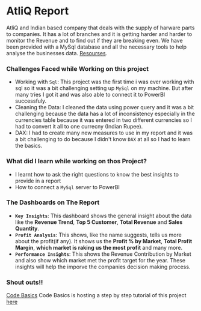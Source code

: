 # AtliQ Report
AtliQ and Indian based company that deals with the supply of harware parts to companies. It has a lot of branches and it is getting harder and harder to monitor the Revenue and to find out if they are breaking even. 
We have been provided with a MySql database and all the necessary tools to help analyse the businesses data. [Resourses](https://codebasics.io/resources/sales-insights-data-analysis-project).

### Challenges Faced while Working on this project
+ Working with `Sql`: This project was the first time i was ever working with sql so it was a bit challenging setting up `MySql` on my machine. But after many tries I got it and was also able to connect it to PowerBI successfuly.
+ Cleaning the Data: I cleaned the data using power query and it was a bit challenging because the data has a lot of inconsistency especially in the currencies table because it was entered in two different currencies so I had to convert it all to one currecny (Indian Rupee).
+ DAX: I had to create many new measures to use in my report and it was a bit challenging to do because I didn't know `DAX` at all so I had to learn the basics.

### What did I learn while working on thos Project?
+ I learnt how to ask the right questions to know the best insights to provide in a report
+ How to connect a `MySql` server to PowerBI

### The Dashboards on The Report
+ **`Key Insights`**: This dashboard shows the general insight about the data like the **Revenue Trend**, **Top 5 Customer**, **Total Revenue** and **Sales Quantity**.
+ **`Profit Analysis`**: This shows, like the name suggests, tells us more about the profit(if any). It shows us the **Profit % by Market**, **Total Profit Margin**, **which market is raking us the most profit** and many more.
+ **`Performance Insights`**: This shows the Revenue Contribution by Market and also show which market met the profit target for the year.
These insights will help the imporve the companies decision making process.

### Shout outs!!
[Code Basics](https://www.youtube.com/c/codebasics)
Code Basics is hosting a step by step tutorial of this project [here](https://www.youtube.com/playlist?list=PLeo1K3hjS3uva8pk1FI3iK9kCOKQdz1I9)
